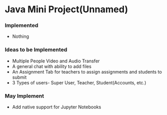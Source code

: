 # Java Mini Project(Unnamed) #



### Implemented ###
* Nothing


### Ideas to be Implemented ###

* Multiple People Video and Audio Transfer
* A general chat with ability to add files
* An Assignment Tab for teachers to assign assignments and students to submit
* 3 Types of users- Super User, Teacher, Student(Accounts, etc.)



### May Implement ###

* Add native support for Jupyter Notebooks 